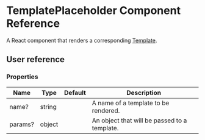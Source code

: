 # TemplatePlaceholder Component Reference

A React component that renders a corresponding [Template](template.md).

## User reference

### Properties

Name | Type | Default | Description
-----|------|---------|------------
name? | string | | A name of a template to be rendered.
params? | object | | An object that will be passed to a template.
